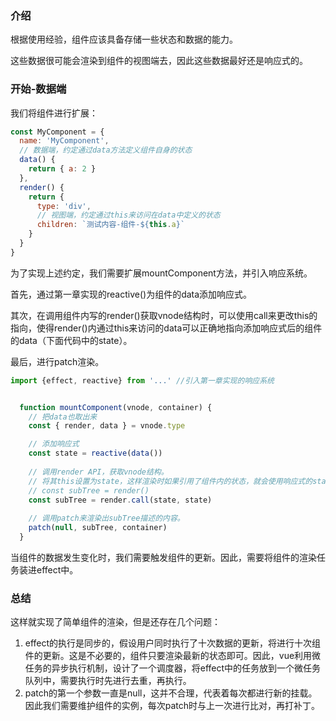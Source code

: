 ### 介绍

根据使用经验，组件应该具备存储一些状态和数据的能力。

这些数据很可能会渲染到组件的视图端去，因此这些数据最好还是响应式的。

### 开始-数据端

我们将组件进行扩展：

```js
const MyComponent = {
  name: 'MyComponent',
  // 数据端，约定通过data方法定义组件自身的状态
  data() {
    return { a: 2 }
  },
  render() {
    return {
      type: 'div',
      // 视图端，约定通过this来访问在data中定义的状态
      children: `测试内容-组件-${this.a}`
    }
  }
}
```

为了实现上述约定，我们需要扩展mountComponent方法，并引入响应系统。

首先，通过第一章实现的reactive()为组件的data添加响应式。

其次，在调用组件内写的render()获取vnode结构时，可以使用call来更改this的指向，使得render()内通过this来访问的data可以正确地指向添加响应式后的组件的data（下面代码中的state）。

最后，进行patch渲染。

```js
import {effect, reactive} from '...' //引入第一章实现的响应系统


  function mountComponent(vnode, container) {
    // 把data也取出来
    const { render, data } = vnode.type

    // 添加响应式
    const state = reactive(data())
    
    // 调用render API，获取vnode结构。
    // 将其this设置为state，这样渲染时如果引用了组件内的状态，就会使用响应式的state，以便后续触发更新。
    // const subTree = render()
    const subTree = render.call(state, state)
    
    // 调用patch来渲染出subTree描述的内容。
    patch(null, subTree, container)
  }

```

当组件的数据发生变化时，我们需要触发组件的更新。因此，需要将组件的渲染任务装进effect中。

### 总结

这样就实现了简单组件的渲染，但是还存在几个问题：

1. effect的执行是同步的，假设用户同时执行了十次数据的更新，将进行十次组件的更新。这是不必要的，组件只要渲染最新的状态即可。因此，vue利用微任务的异步执行机制，设计了一个调度器，将effect中的任务放到一个微任务队列中，需要执行时先进行去重，再执行。
2. patch的第一个参数一直是null，这并不合理，代表着每次都进行新的挂载。因此我们需要维护组件的实例，每次patch时与上一次进行比对，再打补丁。